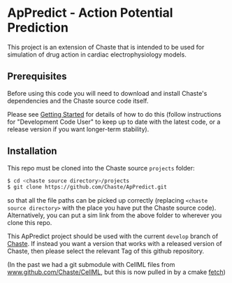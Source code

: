 # ApPredict - Action Potential Prediction 

This project is an extension of Chaste that is intended to be used 
for simulation of drug action in cardiac electrophysiology models. 

## Prerequisites

Before using this code you will need to download and install Chaste's
dependencies and the Chaste source code itself.

Please see [Getting Started] for details of how to do this 
(follow instructions for "Development Code User" to keep up to date with the latest code, or a release version if you want longer-term stability).

## Installation

This repo must be cloned into the Chaste source `projects` folder:
```sh
$ cd <chaste source directory>/projects
$ git clone https://github.com/Chaste/ApPredict.git
```
so that all the file paths can be picked up correctly (replacing ```<chaste source directory>``` with the place you have put the Chaste source code). Alternatively, you can put a sim link from the above folder to wherever you clone this repo.

This ApPredict project should be used with the current `develop` branch of [Chaste](https://github.com/Chaste/Chaste). If instead you want a version that works with a released version of Chaste, then please select the relevant Tag of this github repository.

(In the past we had a git submodule with CellML files from www.github.com/Chaste/CellML, but this is now pulled in by a cmake [fetch](https://cmake.org/cmake/help/latest/module/FetchContent.html))

[Getting Started]: <https://chaste.cs.ox.ac.uk/trac/wiki/GettingStarted>
